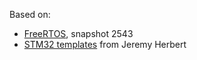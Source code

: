 Based on:

* [FreeRTOS][freertos], snapshot 2543
* [STM32 templates][templates] from Jeremy Herbert

[freertos]:https://www.freertos.org/a00104.html
[templates]:https://github.com/jeremyherbert/stm32-templates
